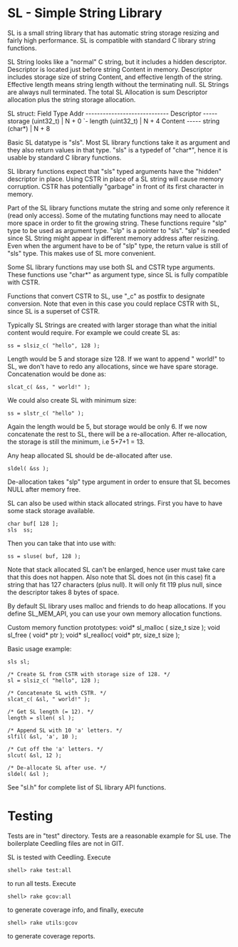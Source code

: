 # SL - Simple String Library

SL is a small string library that has automatic string storage
resizing and fairly high performance. SL is compatible with
standard C library string functions.

SL String looks like a "normal" C string, but it includes a hidden
descriptor. Descriptor is located just before string Content in
memory. Descriptor includes storage size of string Content, and
effective length of the string. Effective length means string
length without the terminating null. SL Strings are always null
terminated. The total SL Allocation is sum Descriptor allocation
plus the string storage allocation.

SL struct:
                      Field     Type          Addr
                      -----------------------------
     Descriptor ----- storage   (uint32_t)  | N + 0
                   `- length    (uint32_t)  | N + 4
        Content ----- string    (char*)     | N + 8

Basic SL datatype is "sls". Most SL library functions take it as
argument and they also return values in that type. "sls" is a
typedef of "char*", hence it is usable by standard C library
functions.

SL library functions expect that "sls" typed arguments have the
"hidden" descriptor in place. Using CSTR in place of a SL string
will cause memory corruption. CSTR has potentially "garbage" in
front of its first character in memory.

Part of the SL library functions mutate the string and some only
reference it (read only access). Some of the mutating functions may
need to allocate more space in order to fit the growing
string. These functions require "slp" type to be used as argument
type. "slp" is a pointer to "sls". "slp" is needed since SL String
might appear in different memory address after resizing. Even when
the argument have to be of "slp" type, the return value is still of
"sls" type. This makes use of SL more convenient.

Some SL library functions may use both SL and CSTR type
arguments. These functions use "char*" as argument type, since SL
is fully compatible with CSTR.

Functions that convert CSTR to SL, use "_c" as postfix to designate
conversion. Note that even in this case you could replace CSTR with
SL, since SL is a superset of CSTR.

Typically SL Strings are created with larger storage than what the
initial content would require. For example we could create SL as:

    ss = slsiz_c( "hello", 128 );

Length would be 5 and storage size 128. If we want to append "
world!" to SL, we don't have to redo any allocations, since we have
spare storage. Concatenation would be done as:

    slcat_c( &ss, " world!" );

We could also create SL with minimum size:

    ss = slstr_c( "hello" );

Again the length would be 5, but storage would be only 6. If we now
concatenate the rest to SL, there will be a re-allocation. After
re-allocation, the storage is still the minimum, i.e 5+7+1 = 13.

Any heap allocated SL should be de-allocated after use.

    sldel( &ss );

De-allocation takes "slp" type argument in order to ensure that SL
becomes NULL after memory free.

SL can also be used within stack allocated strings. First you have to
have some stack storage available.

    char buf[ 128 ];
    sls  ss;

Then you can take that into use with:

    ss = sluse( buf, 128 );

Note that stack allocated SL can't be enlarged, hence user must take
care that this does not happen. Also note that SL does not (in this
case) fit a string that has 127 characters (plus null). It will only
fit 119 plus null, since the descriptor takes 8 bytes of space.

By default SL library uses malloc and friends to do heap
allocations. If you define SL_MEM_API, you can use your own memory
allocation functions.

Custom memory function prototypes:
    void* sl_malloc ( size_t size );
    void  sl_free   ( void*  ptr  );
    void* sl_realloc( void*  ptr, size_t size );


Basic usage example:

    sls sl;

    /* Create SL from CSTR with storage size of 128. */
    sl = slsiz_c( "hello", 128 );

    /* Concatenate SL with CSTR. */
    slcat_c( &sl, " world!" );

    /* Get SL length (= 12). */
    length = sllen( sl );

    /* Append SL with 10 'a' letters. */
    slfil( &sl, 'a', 10 );

    /* Cut off the 'a' letters. */
    slcut( &sl, 12 );

    /* De-allocate SL after use. */
    sldel( &sl );


See "sl.h" for complete list of SL library API functions.


# Testing

Tests are in "test" directory. Tests are a reasonable example for SL
use. The boilerplate Ceedling files are not in GIT.

SL is tested with Ceedling. Execute

    shell> rake test:all

to run all tests. Execute

    shell> rake gcov:all

to generate coverage info, and finally, execute

    shell> rake utils:gcov

to generate coverage reports.
